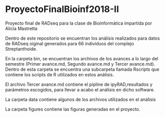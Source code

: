 # ProyectoFinalBioinf2018-II

Proyecto final de RADseq para la clase de Bioinformática impartida por Alicia Mastretta

Dentro de este repositorio se encuentran los análisis realizados para datos de RADseq oiginal generados para 66 individuos del complejo Streptanthoide.

En la carpeta bin, se encuentran los archivos de los avances a lo largo del semestre (Primer avance.md, Segundo avance.md y Tercer avance.md). Dentro de esta carpeta se encuentra una subcarpeta llamada Rscripts que contiene los scripts de R utilizados en estos análisis.

El archivo Tercer avance.md contiene el pipline de ipyRAD,resultados y parámetros escogidos, para llevar a acabo el análisis en dicho software.

La carpeta data contiene algunos de los archivos utilizados en el análisis

La carpeta figures contiene las figuras generadas en el proyecto.
